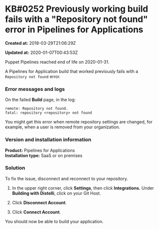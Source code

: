 # KB\#0252 Previously working build fails with a "Repository not found" error in Pipelines for Applications

**Created at:** 2018-03-29T21:06:29Z

**Updated at:** 2020-01-07T00:43:53Z

Puppet Pipelines reached end of life on 2020-01-31. 

A Pipelines for Application build that worked previously fails with a
`Repository not found` error.

### Error messages and logs

On the failed **Build** page, in the log:

    remote: Repository not found.
    fatal: repository <repository> not found

You might get this error when remote repository settings are changed,
for example, when a user is removed from your organization.

### Version and installation information

**Product:** Pipelines for Applications  
**Installation type:** SaaS or on premises

### Solution

To fix the issue, disconnect and reconnect to your repository.

1.  In the upper right corner, click **Settings**, then click
    **Integrations.** Under **Building with Distelli**, click on your
    Git Host.

2.  Click **Disconnect Account**.

3.  Click **Connect Account**.

You should now be able to build your application.
